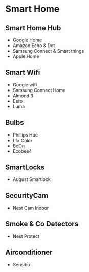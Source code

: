 # Smart Home

## Smart Home Hub
- Google Home
- Amazon Echo & Dot
- Samsung Connect & Smart things
- Apple Home

## Smart Wifi
- Google wifi
- Samsung Connect Home
- Almond 3
- Eero
- Luma

## Bulbs
- Phillips Hue
- Lfx Color
- BeOn 
- Ecobee4

## SmartLocks
- August Smartlock

## SecurityCam
- Nest Cam Indoor

## Smoke & Co Detectors
- Nest Protect

## Airconditioner
- Sensibo
